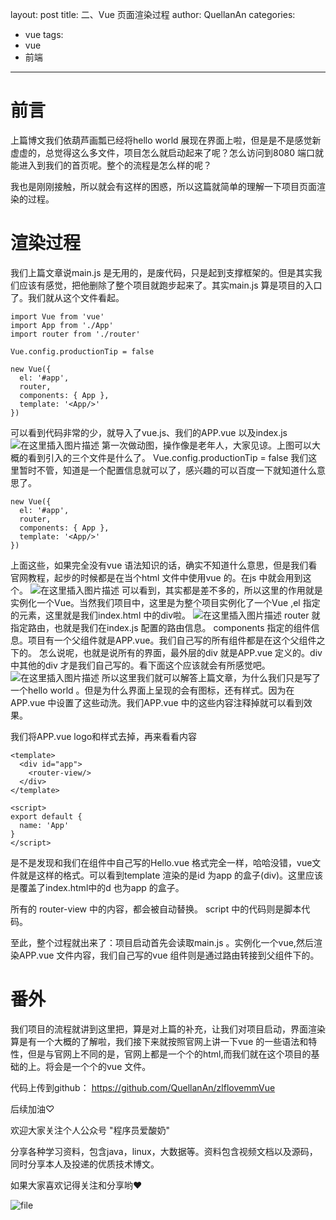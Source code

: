 ﻿layout: post
title: 二、Vue 页面渲染过程
author: QuellanAn
categories: 
  - vue
tags:
  - vue
  - 前端
---
# 前言
上篇博文我们依葫芦画瓢已经将hello world 展现在界面上啦，但是是不是感觉新虚虚的，总觉得这么多文件，项目怎么就启动起来了呢？怎么访问到8080 端口就能进入到我们的首页呢。整个的流程是怎么样的呢？

我也是刚刚接触，所以就会有这样的困惑，所以这篇就简单的理解一下项目页面渲染的过程。

# 渲染过程
我们上篇文章说main.js 是无用的，是废代码，只是起到支撑框架的。但是其实我们应该有感觉，把他删除了整个项目就跑步起来了。其实main.js 算是项目的入口了。我们就从这个文件看起。
```
import Vue from 'vue'
import App from './App'
import router from './router'

Vue.config.productionTip = false

new Vue({
  el: '#app',
  router,
  components: { App },
  template: '<App/>'
})
```
可以看到代码非常的少，就导入了vue.js、我们的APP.vue 以及index.js![在这里插入图片描述](https://img-blog.csdnimg.cn/20191217192219522.gif)
第一次做动图，操作像是老年人，大家见谅。上图可以大概的看到引入的三个文件是什么了。
Vue.config.productionTip = false 我们这里暂时不管，知道是一个配置信息就可以了，感兴趣的可以百度一下就知道什么意思了。
```
new Vue({
  el: '#app',
  router,
  components: { App },
  template: '<App/>'
})
```
上面这些，如果完全没有vue 语法知识的话，确实不知道什么意思，但是我们看官网教程，起步的时候都是在当个html 文件中使用vue 的。在js 中就会用到这个。
![在这里插入图片描述](https://img-blog.csdnimg.cn/2019121719314380.png?x-oss-process=image/watermark,type_ZmFuZ3poZW5naGVpdGk,shadow_10,text_aHR0cHM6Ly9xdWVsbGFuYW4uYmxvZy5jc2RuLm5ldA==,size_16,color_FFFFFF,t_70)
可以看到，其实都是差不多的，所以这里的作用就是实例化一个Vue。当然我们项目中，这里是为整个项目实例化了一个Vue ,el 指定的元素，这里就是我们index.html 中的div啦。
![在这里插入图片描述](https://img-blog.csdnimg.cn/20191217193429774.png?x-oss-process=image/watermark,type_ZmFuZ3poZW5naGVpdGk,shadow_10,text_aHR0cHM6Ly9xdWVsbGFuYW4uYmxvZy5jc2RuLm5ldA==,size_16,color_FFFFFF,t_70)
router 就指定路由，也就是我们在index.js 配置的路由信息。
components 指定的组件信息。项目有一个父组件就是APP.vue。我们自己写的所有组件都是在这个父组件之下的。
怎么说呢，也就是说所有的界面，最外层的div 就是APP.vue 定义的。div 中其他的div 才是我们自己写的。看下面这个应该就会有所感觉吧。
![在这里插入图片描述](https://img-blog.csdnimg.cn/20191217193917974.png?x-oss-process=image/watermark,type_ZmFuZ3poZW5naGVpdGk,shadow_10,text_aHR0cHM6Ly9xdWVsbGFuYW4uYmxvZy5jc2RuLm5ldA==,size_16,color_FFFFFF,t_70)
所以这里我们就可以解答上篇文章，为什么我们只是写了一个hello world 。但是为什么界面上呈现的会有图标，还有样式。因为在APP.vue 中设置了这些动洗。我们APP.vue 中的这些内容注释掉就可以看到效果。

我们将APP.vue logo和样式去掉，再来看看内容
```
<template>
  <div id="app">
    <router-view/>
  </div>
</template>

<script>
export default {
  name: 'App'
}
</script>
```
是不是发现和我们在组件中自己写的Hello.vue 格式完全一样，哈哈没错，vue文件就是这样的格式。可以看到template 渲染的是id 为app 的盒子(div)。这里应该是覆盖了index.html中的d 也为app 的盒子。

所有的 router-view 中的内容，都会被自动替换。
script 中的代码则是脚本代码。 

至此，整个过程就出来了：项目启动首先会读取main.js 。实例化一个vue,然后渲染APP.vue 文件内容，我们自己写的vue 组件则是通过路由转接到父组件下的。


# 番外
我们项目的流程就讲到这里把，算是对上篇的补充，让我们对项目启动，界面渲染算是有一个大概的了解啦，我们接下来就按照官网上讲一下vue 的一些语法和特性，但是与官网上不同的是，官网上都是一个个的html,而我们就在这个项目的基础的上。将会是一个个的vue 文件。
 
 代码上传到github：
https://github.com/QuellanAn/zlflovemmVue

后续加油♡

欢迎大家关注个人公众号 "程序员爱酸奶"

分享各种学习资料，包含java，linux，大数据等。资料包含视频文档以及源码，同时分享本人及投递的优质技术博文。

如果大家喜欢记得关注和分享哟❤

![file](https://img-blog.csdnimg.cn/20191015213334732.jpeg?x-oss-process=image/watermark,type_ZmFuZ3poZW5naGVpdGk,shadow_10,text_aHR0cHM6Ly9ibG9nLmNzZG4ubmV0L3FxXzI3NzkwMDEx,size_16,color_FFFFFF,t_70)
